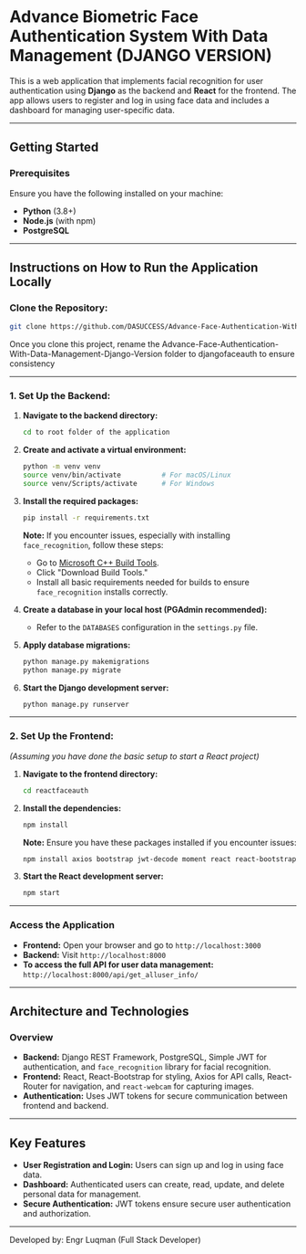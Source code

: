 # Advance Biometric Face Authentication System With Data Management (DJANGO VERSION)

This is a web application that implements facial recognition for user authentication using **Django** as the backend and **React** for the frontend. The app allows users to register and log in using face data and includes a dashboard for managing user-specific data.

---

## Getting Started

### Prerequisites

Ensure you have the following installed on your machine:
- **Python** (3.8+)
- **Node.js** (with npm)
- **PostgreSQL**

---

## Instructions on How to Run the Application Locally

### Clone the Repository:
```bash
git clone https://github.com/DASUCCESS/Advance-Face-Authentication-With-Data-Management-Django-Version.git
```
Once you clone this project, rename the Advance-Face-Authentication-With-Data-Management-Django-Version folder to djangofaceauth to ensure consistency

---

### 1. Set Up the Backend:

1. **Navigate to the backend directory:**
   ```bash
   cd to root folder of the application
   ```

2. **Create and activate a virtual environment:**
   ```bash
   python -m venv venv
   source venv/bin/activate          # For macOS/Linux
   source venv/Scripts/activate      # For Windows
   ```

3. **Install the required packages:**
   ```bash
   pip install -r requirements.txt
   ```
   **Note:** If you encounter issues, especially with installing `face_recognition`, follow these steps:
   - Go to [Microsoft C++ Build Tools](https://visualstudio.microsoft.com/visual-cpp-build-tools/).
   - Click "Download Build Tools."
   - Install all basic requirements needed for builds to ensure `face_recognition` installs correctly.

4. **Create a database in your local host (PGAdmin recommended):**
   - Refer to the `DATABASES` configuration in the `settings.py` file.

5. **Apply database migrations:**
   ```bash
   python manage.py makemigrations
   python manage.py migrate
   ```

6. **Start the Django development server:**
   ```bash
   python manage.py runserver
   ```

---

### 2. Set Up the Frontend:

*(Assuming you have done the basic setup to start a React project)*

1. **Navigate to the frontend directory:**
   ```bash
   cd reactfaceauth
   ```

2. **Install the dependencies:**
   ```bash
   npm install
   ```
   **Note:** Ensure you have these packages installed if you encounter issues:
   ```bash
   npm install axios bootstrap jwt-decode moment react react-bootstrap react-dom react-helmet react-icons react-router-dom react-scripts react-webcam
   ```

3. **Start the React development server:**
   ```bash
   npm start
   ```

---

### Access the Application

- **Frontend:** Open your browser and go to `http://localhost:3000`
- **Backend:** Visit `http://localhost:8000`
- **To access the full API for user data management:** `http://localhost:8000/api/get_alluser_info/`

---

## Architecture and Technologies

### Overview
- **Backend:** Django REST Framework, PostgreSQL, Simple JWT for authentication, and `face_recognition` library for facial recognition.
- **Frontend:** React, React-Bootstrap for styling, Axios for API calls, React-Router for navigation, and `react-webcam` for capturing images.
- **Authentication:** Uses JWT tokens for secure communication between frontend and backend.

---

## Key Features

- **User Registration and Login:** Users can sign up and log in using face data.
- **Dashboard:** Authenticated users can create, read, update, and delete personal data for management.
- **Secure Authentication:** JWT tokens ensure secure user authentication and authorization.

---

Developed by: Engr Luqman  (Full Stack Developer)
